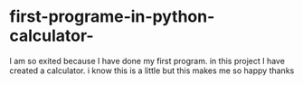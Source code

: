 # first-programe-in-python-calculator-
I am so exited because I have done my first program. in this project I have created a calculator. i know this is a little but this makes me so happy thanks 
